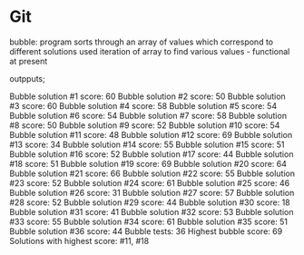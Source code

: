 # Git

bubble: program sorts through an array of values which correspond to different solutions
used iteration of array to find various values - 
functional at present 

outpputs;


Bubble solution #1 score: 60
Bubble solution #2 score: 50
Bubble solution #3 score: 60
Bubble solution #4 score: 58
Bubble solution #5 score: 54
Bubble solution #6 score: 54
Bubble solution #7 score: 58
Bubble solution #8 score: 50
Bubble solution #9 score: 52
Bubble solution #10 score: 54
Bubble solution #11 score: 48
Bubble solution #12 score: 69
Bubble solution #13 score: 34
Bubble solution #14 score: 55
Bubble solution #15 score: 51
Bubble solution #16 score: 52
Bubble solution #17 score: 44
Bubble solution #18 score: 51
Bubble solution #19 score: 69
Bubble solution #20 score: 64
Bubble solution #21 score: 66
Bubble solution #22 score: 55
Bubble solution #23 score: 52
Bubble solution #24 score: 61
Bubble solution #25 score: 46
Bubble solution #26 score: 31
Bubble solution #27 score: 57
Bubble solution #28 score: 52
Bubble solution #29 score: 44
Bubble solution #30 score: 18
Bubble solution #31 score: 41
Bubble solution #32 score: 53
Bubble solution #33 score: 55
Bubble solution #34 score: 61
Bubble solution #35 score: 51
Bubble solution #36 score: 44
Bubble tests: 36
Highest bubble score: 69
Solutions with highest score:  #11, #18
